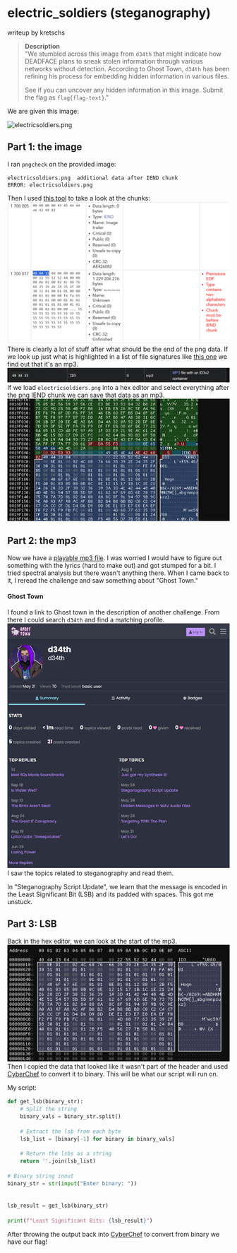 # electric_soldiers (steganography)
writeup by kretschs

> **Description**\
> "We stumbled across this image from `d34th` that might indicate how DEADFACE plans to sneak stolen information through various networks without detection. According to Ghost Town, `d34th` has been refining his process for embedding hidden information in various files. 
> 
> See if you can uncover any hidden information in this image. Submit the flag as `flag{flag-text}`."

We are given this image: 

![electricsoldiers.png](./assets/electricsoldiers.png)


## Part 1: the image
I ran `pngcheck` on the provided image:
```
electricsoldiers.png  additional data after IEND chunk
ERROR: electricsoldiers.png
```
Then I used [this tool](https://www.nayuki.io/page/png-file-chunk-inspector) to take a look at the chunks:
![](./assets/es01.png)\
There is clearly a lot of stuff after what should be the end of the png data. If we look up just what is highlighted in a list of file signatures like [this one](https://en.wikipedia.org/wiki/List_of_file_signatures) we find out that it's an mp3. 
![](./assets/es02.png)\
If we load `electricsoldiers.png` into a hex editor and select everything after the png IEND chunk we can save that data as an mp3. 
![](./assets/es03.png)

## Part 2: the mp3

Now we have a [playable mp3 file](https://github.com/kretschs/kretsch-CTF-writeups/raw/refs/heads/main/DEADFACE-2024/assets/electricsoldiers.mp3). I was worried I would have to figure out something with the lyrics (hard to make out) and got stumped for a bit. I tried spectral analysis but there wasn't anything there. When I came back to it, I reread the challenge and saw something about "Ghost Town."

#### Ghost Town

I found a link to Ghost town in the description of another challenge. From there I could search `d34th` and find a matching profile.
![](./assets/es04.png)\
I saw the topics related to steganography and read them. 

In "Steganography Script Update", we learn that the message is encoded in the Least Significant Bit (LSB) and its padded with spaces. This got me unstuck.

## Part 3: LSB

Back in the hex editor, we can look at the start of the mp3. \
![](./assets/es05.png)\
Then I copied the data that looked like it wasn't part of the header and used [CyberChef](<https://cyberchef.org/#recipe=From_Hex('Auto')To_Binary('Space',8)>) to convert it to binary. This will be what our script will run on. 

My script:
```python
def get_lsb(binary_str):
    # Split the string
    binary_vals = binary_str.split()
    
    # Extract the lsb from each byte
    lsb_list = [binary[-1] for binary in binary_vals]
    
    # Return the lsbs as a string
    return ''.join(lsb_list)

# Binary string inout
binary_str = str(input("Enter binary: "))


lsb_result = get_lsb(binary_str)

print(f"Least Significant Bits: {lsb_result}")
```

After throwing the output back into [CyberChef](<https://cyberchef.org/#recipe=From_Binary('Space',8)>) to convert from binary we have our flag!

